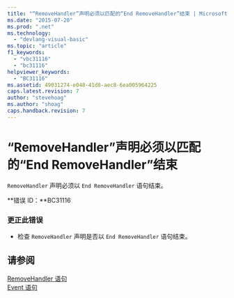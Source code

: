 ```yaml
---
title: "“RemoveHandler”声明必须以匹配的“End RemoveHandler”结束 | Microsoft Docs"
ms.date: "2015-07-20"
ms.prod: ".net"
ms.technology: 
  - "devlang-visual-basic"
ms.topic: "article"
f1_keywords: 
  - "vbc31116"
  - "bc31116"
helpviewer_keywords: 
  - "BC31116"
ms.assetid: 49031274-e048-41d8-aec8-6ea005964225
caps.latest.revision: 7
author: "stevehoag"
ms.author: "shoag"
caps.handback.revision: 7
---
```

# “RemoveHandler”声明必须以匹配的“End RemoveHandler”结束
`RemoveHandler` 声明必须以 `End RemoveHandler` 语句结束。  
  
 **错误 ID：**BC31116  
  
### 更正此错误  
  
-   检查 `RemoveHandler` 声明是否以 `End RemoveHandler` 语句结束。  
  
## 请参阅  
 [RemoveHandler 语句](../../visual-basic/language-reference/statements/removehandler-statement.md)   
 [Event 语句](../../visual-basic/language-reference/statements/event-statement.md)